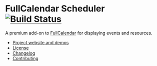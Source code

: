 # FullCalendar Scheduler [![Build Status](https://travis-ci.org/fullcalendar/fullcalendar-scheduler.svg?branch=master)](https://travis-ci.org/fullcalendar/fullcalendar)

A premium add-on to [FullCalendar](http://fullcalendar.io/) for displaying events and resources.

- [Project website and demos](http://fullcalendar.io/scheduler/)
- [License](http://fullcalendar.io/scheduler/license/)
- [Changelog](CHANGELOG.md)
- [Contributing](CONTRIBUTING.md)